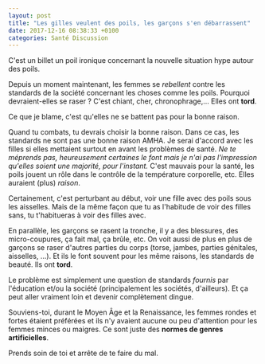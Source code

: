 ```yaml
---
layout: post
title: "Les gilles veulent des poils, les garçons s'en débarrassent"
date: 2017-12-16 08:38:33 +0100
categories: Santé Discussion
---
```


C'est un billet un poil ironique concernant la nouvelle situation hype autour des poils.

Depuis un moment maintenant, les femmes se *rebellent* contre les standards de la société concernant les choses comme les poils. Pourquoi devraient-elles se raser ? C'est chiant, cher, chronophrage,… Elles ont __tord__.

Ce que je blame, c'est qu'elles ne se battent pas pour la bonne raison.

Quand tu combats, tu devrais choisir la bonne raison. Dans ce cas, les standards ne sont pas une bonne raison AMHA. Je serai d'accord avec les filles si elles mettaient surtout en avant les problèmes de santé. *Ne te méprends pas, heureusement certaines le font mais je n'ai pas l'impression qu'elles soient une majorité, pour l'instant.* C'est mauvais pour la santé, les poils jouent un rôle dans le contrôle de la température corporelle, etc. Elles auraient (plus) *raison*.

Certainement, c'est perturbant au début, voir une fille avec des poils sous les aisselles. Mais de la même façon que tu as l'habitude de voir des filles sans, tu t'habitueras à voir des filles avec.

En parallèle, les garçons se rasent la tronche, il y a des blessures, des micro-coupures, ça fait mal, ça brûle, etc. On voit aussi de plus en plus de garçons se raser d'autres parties du corps (torse, jambes, parties génitales, aisselles, …). Et ils le font souvent pour les même raisons, les standards de beauté. Ils ont __tord__.

Le problème est simplement une question de standards *fournis* par l'éducation et/ou la société (principalement les sociétés, d'ailleurs). Et ça peut aller vraiment loin et devenir complètement dingue.

Souviens-toi, durant le Moyen Âge et la Renaissance, les femmes rondes et fortes étaient préférées et ils n'y avaient aucune ou peu d'attention pour les femmes minces ou maigres. Ce sont juste des __normes de genres artificielles__.

Prends soin de toi et arrête de te faire du mal.
